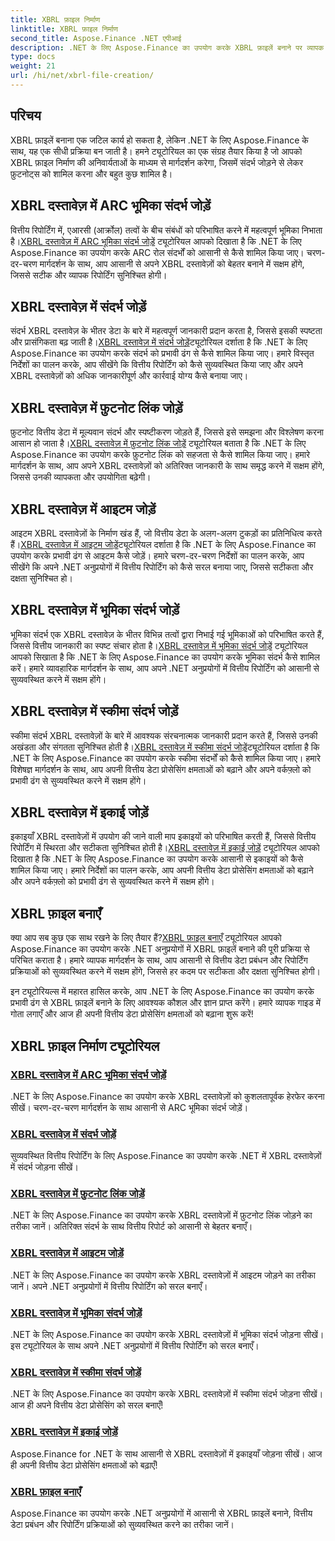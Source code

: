 ```yaml
---
title: XBRL फ़ाइल निर्माण
linktitle: XBRL फ़ाइल निर्माण
second_title: Aspose.Finance .NET एपीआई
description: .NET के लिए Aspose.Finance का उपयोग करके XBRL फ़ाइलें बनाने पर व्यापक ट्यूटोरियल खोजें। आसानी से संदर्भ, फ़ुटनोट, आइटम, भूमिकाएँ, स्कीमा और इकाइयाँ जोड़ना सीखें।
type: docs
weight: 21
url: /hi/net/xbrl-file-creation/
---
```


## परिचय

XBRL फ़ाइलें बनाना एक जटिल कार्य हो सकता है, लेकिन .NET के लिए Aspose.Finance के साथ, यह एक सीधी प्रक्रिया बन जाती है। हमने ट्यूटोरियल का एक संग्रह तैयार किया है जो आपको XBRL फ़ाइल निर्माण की अनिवार्यताओं के माध्यम से मार्गदर्शन करेगा, जिसमें संदर्भ जोड़ने से लेकर फ़ुटनोट्स को शामिल करना और बहुत कुछ शामिल है।

## XBRL दस्तावेज़ में ARC भूमिका संदर्भ जोड़ें

 वित्तीय रिपोर्टिंग में, एआरसी (आर्क्रोल) तत्वों के बीच संबंधों को परिभाषित करने में महत्वपूर्ण भूमिका निभाता है।[XBRL दस्तावेज़ में ARC भूमिका संदर्भ जोड़ें](./add-arc-role-reference-to-xbrl-document/) ट्यूटोरियल आपको दिखाता है कि .NET के लिए Aspose.Finance का उपयोग करके ARC रोल संदर्भों को आसानी से कैसे शामिल किया जाए। चरण-दर-चरण मार्गदर्शन के साथ, आप आसानी से अपने XBRL दस्तावेज़ों को बेहतर बनाने में सक्षम होंगे, जिससे सटीक और व्यापक रिपोर्टिंग सुनिश्चित होगी।

## XBRL दस्तावेज़ में संदर्भ जोड़ें

 संदर्भ XBRL दस्तावेज़ के भीतर डेटा के बारे में महत्वपूर्ण जानकारी प्रदान करता है, जिससे इसकी स्पष्टता और प्रासंगिकता बढ़ जाती है।[XBRL दस्तावेज़ में संदर्भ जोड़ें](./add-context-to-xbrl-document/)ट्यूटोरियल दर्शाता है कि .NET के लिए Aspose.Finance का उपयोग करके संदर्भ को प्रभावी ढंग से कैसे शामिल किया जाए। हमारे विस्तृत निर्देशों का पालन करके, आप सीखेंगे कि वित्तीय रिपोर्टिंग को कैसे सुव्यवस्थित किया जाए और अपने XBRL दस्तावेज़ों को अधिक जानकारीपूर्ण और कार्रवाई योग्य कैसे बनाया जाए।

## XBRL दस्तावेज़ में फ़ुटनोट लिंक जोड़ें

 फ़ुटनोट वित्तीय डेटा में मूल्यवान संदर्भ और स्पष्टीकरण जोड़ते हैं, जिससे इसे समझना और विश्लेषण करना आसान हो जाता है।[XBRL दस्तावेज़ में फ़ुटनोट लिंक जोड़ें](./add-footnote-link-to-xbrl-document/) ट्यूटोरियल बताता है कि .NET के लिए Aspose.Finance का उपयोग करके फ़ुटनोट लिंक को सहजता से कैसे शामिल किया जाए। हमारे मार्गदर्शन के साथ, आप अपने XBRL दस्तावेज़ों को अतिरिक्त जानकारी के साथ समृद्ध करने में सक्षम होंगे, जिससे उनकी व्यापकता और उपयोगिता बढ़ेगी।

## XBRL दस्तावेज़ में आइटम जोड़ें

 आइटम XBRL दस्तावेज़ों के निर्माण खंड हैं, जो वित्तीय डेटा के अलग-अलग टुकड़ों का प्रतिनिधित्व करते हैं।[XBRL दस्तावेज़ में आइटम जोड़ें](./add-item-to-xbrl-document/)ट्यूटोरियल दर्शाता है कि .NET के लिए Aspose.Finance का उपयोग करके प्रभावी ढंग से आइटम कैसे जोड़ें। हमारे चरण-दर-चरण निर्देशों का पालन करके, आप सीखेंगे कि अपने .NET अनुप्रयोगों में वित्तीय रिपोर्टिंग को कैसे सरल बनाया जाए, जिससे सटीकता और दक्षता सुनिश्चित हो।

## XBRL दस्तावेज़ में भूमिका संदर्भ जोड़ें

 भूमिका संदर्भ एक XBRL दस्तावेज़ के भीतर विभिन्न तत्वों द्वारा निभाई गई भूमिकाओं को परिभाषित करते हैं, जिससे वित्तीय जानकारी का स्पष्ट संचार होता है।[XBRL दस्तावेज़ में भूमिका संदर्भ जोड़ें](./add-role-reference-to-xbrl-document/) ट्यूटोरियल आपको सिखाता है कि .NET के लिए Aspose.Finance का उपयोग करके भूमिका संदर्भ कैसे शामिल करें। हमारे व्यावहारिक मार्गदर्शन के साथ, आप अपने .NET अनुप्रयोगों में वित्तीय रिपोर्टिंग को आसानी से सुव्यवस्थित करने में सक्षम होंगे।

## XBRL दस्तावेज़ में स्कीमा संदर्भ जोड़ें

 स्कीमा संदर्भ XBRL दस्तावेज़ों के बारे में आवश्यक संरचनात्मक जानकारी प्रदान करते हैं, जिससे उनकी अखंडता और संगतता सुनिश्चित होती है।[XBRL दस्तावेज़ में स्कीमा संदर्भ जोड़ें](./add-schema-reference-to-xbrl-document/)ट्यूटोरियल दर्शाता है कि .NET के लिए Aspose.Finance का उपयोग करके स्कीमा संदर्भों को कैसे शामिल किया जाए। हमारे विशेषज्ञ मार्गदर्शन के साथ, आप अपनी वित्तीय डेटा प्रोसेसिंग क्षमताओं को बढ़ाने और अपने वर्कफ़्लो को प्रभावी ढंग से सुव्यवस्थित करने में सक्षम होंगे।

## XBRL दस्तावेज़ में इकाई जोड़ें

 इकाइयाँ XBRL दस्तावेज़ों में उपयोग की जाने वाली माप इकाइयों को परिभाषित करती हैं, जिससे वित्तीय रिपोर्टिंग में स्थिरता और सटीकता सुनिश्चित होती है।[XBRL दस्तावेज़ में इकाई जोड़ें](./add-unit-to-xbrl-document/) ट्यूटोरियल आपको दिखाता है कि .NET के लिए Aspose.Finance का उपयोग करके आसानी से इकाइयों को कैसे शामिल किया जाए। हमारे निर्देशों का पालन करके, आप अपनी वित्तीय डेटा प्रोसेसिंग क्षमताओं को बढ़ाने और अपने वर्कफ़्लो को प्रभावी ढंग से सुव्यवस्थित करने में सक्षम होंगे।

## XBRL फ़ाइल बनाएँ

 क्या आप सब कुछ एक साथ रखने के लिए तैयार हैं?[XBRL फ़ाइल बनाएँ](./create-xbrl-file/) ट्यूटोरियल आपको Aspose.Finance का उपयोग करके .NET अनुप्रयोगों में XBRL फ़ाइलें बनाने की पूरी प्रक्रिया से परिचित कराता है। हमारे व्यापक मार्गदर्शन के साथ, आप आसानी से वित्तीय डेटा प्रबंधन और रिपोर्टिंग प्रक्रियाओं को सुव्यवस्थित करने में सक्षम होंगे, जिससे हर कदम पर सटीकता और दक्षता सुनिश्चित होगी।

इन ट्यूटोरियल्स में महारत हासिल करके, आप .NET के लिए Aspose.Finance का उपयोग करके प्रभावी ढंग से XBRL फ़ाइलें बनाने के लिए आवश्यक कौशल और ज्ञान प्राप्त करेंगे। हमारे व्यापक गाइड में गोता लगाएँ और आज ही अपनी वित्तीय डेटा प्रोसेसिंग क्षमताओं को बढ़ाना शुरू करें!
## XBRL फ़ाइल निर्माण ट्यूटोरियल
### [XBRL दस्तावेज़ में ARC भूमिका संदर्भ जोड़ें](./add-arc-role-reference-to-xbrl-document/)
.NET के लिए Aspose.Finance का उपयोग करके XBRL दस्तावेज़ों को कुशलतापूर्वक हेरफेर करना सीखें। चरण-दर-चरण मार्गदर्शन के साथ आसानी से ARC भूमिका संदर्भ जोड़ें।
### [XBRL दस्तावेज़ में संदर्भ जोड़ें](./add-context-to-xbrl-document/)
सुव्यवस्थित वित्तीय रिपोर्टिंग के लिए Aspose.Finance का उपयोग करके .NET में XBRL दस्तावेज़ों में संदर्भ जोड़ना सीखें।
### [XBRL दस्तावेज़ में फ़ुटनोट लिंक जोड़ें](./add-footnote-link-to-xbrl-document/)
.NET के लिए Aspose.Finance का उपयोग करके XBRL दस्तावेज़ों में फ़ुटनोट लिंक जोड़ने का तरीका जानें। अतिरिक्त संदर्भ के साथ वित्तीय रिपोर्ट को आसानी से बेहतर बनाएँ।
### [XBRL दस्तावेज़ में आइटम जोड़ें](./add-item-to-xbrl-document/)
.NET के लिए Aspose.Finance का उपयोग करके XBRL दस्तावेज़ों में आइटम जोड़ने का तरीका जानें। अपने .NET अनुप्रयोगों में वित्तीय रिपोर्टिंग को सरल बनाएँ।
### [XBRL दस्तावेज़ में भूमिका संदर्भ जोड़ें](./add-role-reference-to-xbrl-document/)
.NET के लिए Aspose.Finance का उपयोग करके XBRL दस्तावेज़ों में भूमिका संदर्भ जोड़ना सीखें। इस ट्यूटोरियल के साथ अपने .NET अनुप्रयोगों में वित्तीय रिपोर्टिंग को सरल बनाएँ।
### [XBRL दस्तावेज़ में स्कीमा संदर्भ जोड़ें](./add-schema-reference-to-xbrl-document/)
.NET के लिए Aspose.Finance का उपयोग करके XBRL दस्तावेज़ों में स्कीमा संदर्भ जोड़ना सीखें। आज ही अपने वित्तीय डेटा प्रोसेसिंग को सरल बनाएँ!
### [XBRL दस्तावेज़ में इकाई जोड़ें](./add-unit-to-xbrl-document/)
Aspose.Finance for .NET के साथ आसानी से XBRL दस्तावेज़ों में इकाइयाँ जोड़ना सीखें। आज ही अपनी वित्तीय डेटा प्रोसेसिंग क्षमताओं को बढ़ाएँ!
### [XBRL फ़ाइल बनाएँ](./create-xbrl-file/)
Aspose.Finance का उपयोग करके .NET अनुप्रयोगों में आसानी से XBRL फ़ाइलें बनाने, वित्तीय डेटा प्रबंधन और रिपोर्टिंग प्रक्रियाओं को सुव्यवस्थित करने का तरीका जानें।